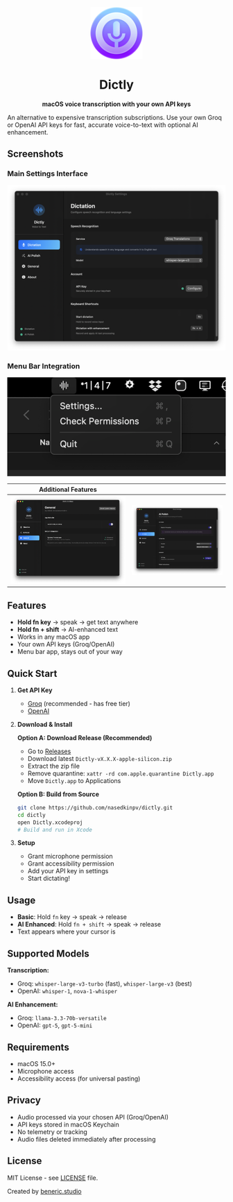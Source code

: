 <div align="center">
  <img src="brand-icon.png" alt="Dictly Logo" width="120" height="120">
  
  # Dictly
  
  **macOS voice transcription with your own API keys**
</div>

An alternative to expensive transcription subscriptions. Use your own Groq or OpenAI API keys for fast, accurate voice-to-text with optional AI enhancement.

## Screenshots

### Main Settings Interface
![Dictation Settings](screenshots/screenshot_5.png)

### Menu Bar Integration
![Menu Bar](screenshots/screenshot_2.png)

| Additional Features | |
|---|---|
| ![Permissions Setup](screenshots/screenshot_3.png) | ![AI Enhancement](screenshots/screenshot_4.png) |

## Features

- **Hold fn key** → speak → get text anywhere
- **Hold fn + shift** → AI-enhanced text 
- Works in any macOS app
- Your own API keys (Groq/OpenAI)
- Menu bar app, stays out of your way

## Quick Start

1. **Get API Key**
   - [Groq](https://console.groq.com/keys) (recommended - has free tier)
   - [OpenAI](https://platform.openai.com/api-keys) 

2. **Download & Install**
   
   **Option A: Download Release (Recommended)**
   - Go to [Releases](https://github.com/nasedkinpv/dictly/releases)
   - Download latest `Dictly-vX.X.X-apple-silicon.zip`
   - Extract the zip file
   - Remove quarantine: `xattr -rd com.apple.quarantine Dictly.app`
   - Move `Dictly.app` to Applications

   **Option B: Build from Source**
   ```bash
   git clone https://github.com/nasedkinpv/dictly.git
   cd dictly
   open Dictly.xcodeproj
   # Build and run in Xcode
   ```

3. **Setup**
   - Grant microphone permission
   - Grant accessibility permission  
   - Add your API key in settings
   - Start dictating!

## Usage

- **Basic**: Hold `fn` key → speak → release
- **AI Enhanced**: Hold `fn + shift` → speak → release  
- Text appears where your cursor is

## Supported Models

**Transcription:**
- Groq: `whisper-large-v3-turbo` (fast), `whisper-large-v3` (best)  
- OpenAI: `whisper-1`, `nova-1-whisper`

**AI Enhancement:**
- Groq: `llama-3.3-70b-versatile`
- OpenAI: `gpt-5`, `gpt-5-mini`

## Requirements

- macOS 15.0+
- Microphone access
- Accessibility access (for universal pasting)

## Privacy

- Audio processed via your chosen API (Groq/OpenAI)
- API keys stored in macOS Keychain
- No telemetry or tracking
- Audio files deleted immediately after processing

## License

MIT License - see [LICENSE](LICENSE) file.

Created by [beneric.studio](https://github.com/nasedkinpv)